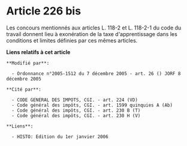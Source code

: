 # Article 226 bis

Les concours mentionnés aux articles L. 118-2 et L. 118-2-1 du code du travail donnent lieu à exonération de la taxe
d'apprentissage dans les conditions et limites définies par ces mêmes articles.

**Liens relatifs à cet article**

	**Modifié par**:

	  - Ordonnance n°2005-1512 du 7 décembre 2005 - art. 26 () JORF 8 décembre 2005

	**Cité par**:

	  - CODE GENERAL DES IMPOTS, CGI. - art. 224 (VD)
	  - Code général des impôts, CGI. - art. 1599 quinquies A (Ab)
	  - Code général des impôts, CGI. - art. 230 B (T)
	  - Code général des impôts, CGI. - art. 230 H (V)

	**Liens**:

	  - HISTO: Edition du 1er janvier 2006
